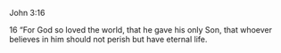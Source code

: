 John 3:16

16 “For God so loved the world, that he gave his only Son, that whoever believes in him should not perish but have eternal life.
